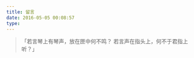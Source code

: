 ```yaml
---
title: 留言
date: 2016-05-05 00:08:57
type:
---
```


<blockquote class="blockquote-center">「若言琴上有琴声，放在匣中何不鸣？
若言声在指头上，何不于君指上听？」</blockquot>

<div class="ds-recent-visitors" data-num-items="28" data-avatar-size="42" id="ds-recent-visitors"></div>